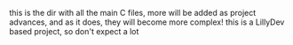 this is the dir with all the main C files, more will be added as project advances, and as it does, they will become more complex!
this is a LillyDev based project, so don't expect a lot
